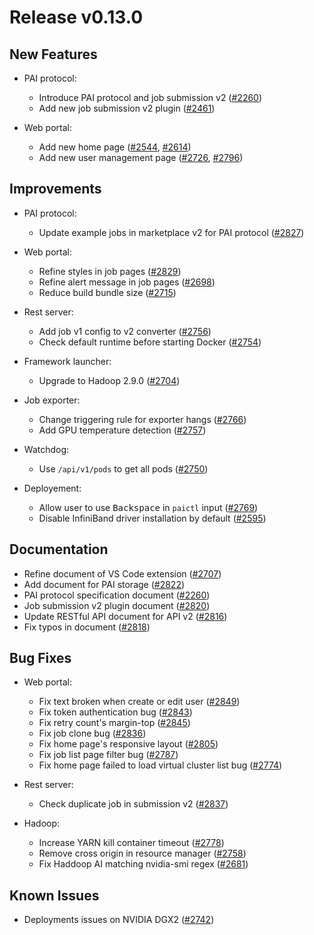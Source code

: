 # Release v0.13.0


## New Features

* PAI protocol:
  - Introduce PAI protocol and job submission v2 ([#2260](https://github.com/microsoft/pai/pull/2260))
  - Add new job submission v2 plugin ([#2461](https://github.com/microsoft/pai/pull/2461))

* Web portal:
  - Add new home page ([#2544](https://github.com/microsoft/pai/pull/2544), [#2614](https://github.com/microsoft/pai/pull/2614))
  - Add new user management page ([#2726](https://github.com/microsoft/pai/pull/2726), [#2796](https://github.com/microsoft/pai/pull/2796))


## Improvements

* PAI protocol:
  - Update example jobs in marketplace v2 for PAI protocol ([#2827](https://github.com/microsoft/pai/pull/2827))

* Web portal:
  - Refine styles in job pages ([#2829](https://github.com/microsoft/pai/pull/2829))
  - Refine alert message in job pages ([#2698](https://github.com/microsoft/pai/pull/2698))
  - Reduce build bundle size ([#2715](https://github.com/microsoft/pai/pull/2715))

* Rest server:
  - Add job v1 config to v2 converter ([#2756](https://github.com/microsoft/pai/pull/2756))
  - Check default runtime before starting Docker ([#2754](https://github.com/microsoft/pai/pull/2754))

* Framework launcher:
  - Upgrade to Hadoop 2.9.0 ([#2704](https://github.com/microsoft/pai/pull/2704))

* Job exporter:
  - Change triggering rule for exporter hangs ([#2766](https://github.com/microsoft/pai/pull/2766))
  - Add GPU temperature detection ([#2757](https://github.com/microsoft/pai/pull/2757))

* Watchdog:
  - Use `/api/v1/pods` to get all pods ([#2750](https://github.com/microsoft/pai/pull/2750))

* Deployement:
  - Allow user to use <kbd>Backspace</kbd> in `paictl` input ([#2769](https://github.com/microsoft/pai/pull/2769))
  - Disable InfiniBand driver installation by default ([#2595](https://github.com/microsoft/pai/pull/2595))


## Documentation

* Refine document of VS Code extension ([#2707](https://github.com/microsoft/pai/pull/2707))
* Add document for PAI storage ([#2822](https://github.com/microsoft/pai/pull/2822))
* PAI protocol specification document ([#2260](https://github.com/microsoft/pai/pull/2260))
* Job submission v2 plugin document ([#2820](https://github.com/microsoft/pai/pull/2820))
* Update RESTful API document for API v2 ([#2816](https://github.com/microsoft/pai/pull/2816))
* Fix typos in document ([#2818](https://github.com/microsoft/pai/pull/2818))


## Bug Fixes

* Web portal:
  - Fix text broken when create or edit user ([#2849](https://github.com/microsoft/pai/pull/2849))
  - Fix token authentication bug ([#2843](https://github.com/microsoft/pai/pull/2843))
  - Fix retry count's margin-top ([#2845](https://github.com/microsoft/pai/pull/2845))
  - Fix job clone bug ([#2836](https://github.com/microsoft/pai/pull/2836))
  - Fix home page's responsive layout ([#2805](https://github.com/microsoft/pai/pull/2805))
  - Fix job list page filter bug ([#2787](https://github.com/microsoft/pai/pull/2787))
  - Fix home page failed to load virtual cluster list bug ([#2774](https://github.com/microsoft/pai/pull/2774))

* Rest server:
  - Check duplicate job in submission v2 ([#2837](https://github.com/microsoft/pai/pull/2837))

* Hadoop:
  - Increase YARN kill container timeout ([#2778](https://github.com/microsoft/pai/pull/2778))
  - Remove cross origin in resource manager ([#2758](https://github.com/microsoft/pai/pull/2758))
  - Fix Haddoop AI matching nvidia-smi regex ([#2681](https://github.com/microsoft/pai/pull/2681))


## Known Issues

* Deployments issues on NVIDIA DGX2 ([#2742](https://github.com/microsoft/pai/pull/2742))

